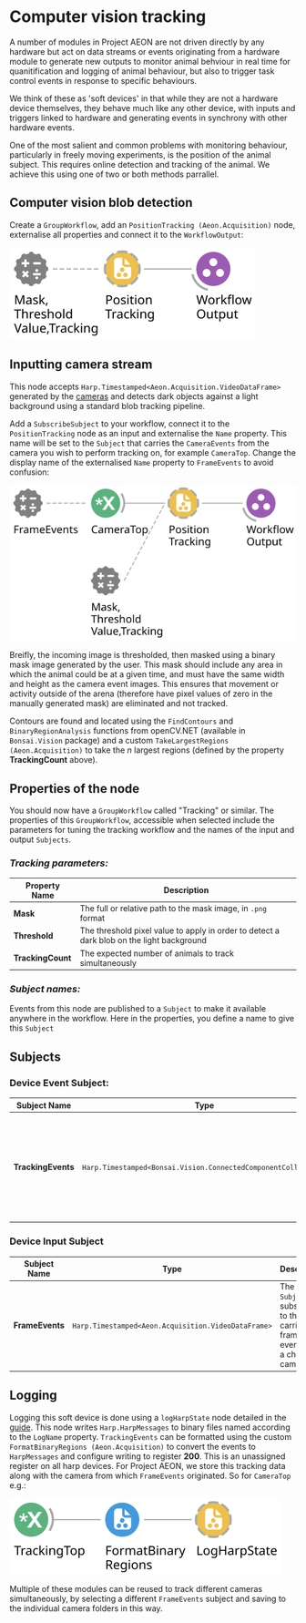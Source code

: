 # Computer vision tracking

A number of modules in Project AEON are not driven directly by any hardware but act on data streams or events originating from a hardware module to generate new outputs to monitor animal behviour in real time for quanitification and logging of animal behaviour, but also to trigger task control events in response to specific behaviours.

We think of these as 'soft devices' in that while they are not a hardware device themselves, they behave much like any other device, with inputs and triggers linked to hardware and generating events in synchrony with other hardware events.

One of the most salient and common problems with monitoring behaviour, particularly in freely moving experiments, is the position of the animal subject. This requires online detection and tracking of the animal. We achieve this using one of two or both methods parrallel.

## Computer vision blob detection

Create a `GroupWorkflow`, add an `PositionTracking (Aeon.Acquisition)` node, externalise all properties and connect it to the `WorkflowOutput`:

![Tracking1](./Workflows/Tracking1.svg)

## Inputting camera stream

This node accepts `Harp.Timestamped<Aeon.Acquisition.VideoDataFrame>` generated by the [cameras](../../HardwareDevices/Camera/camera.md) and detects dark objects against a light background using a standard blob tracking pipeline. 

Add a `SubscribeSubject` to your workflow, connect it to the `PositionTracking` node as an input and externalise the `Name` property. This name will be set to the `Subject` that carries the `CameraEvents` from the camera you wish to perform tracking on, for example `CameraTop`. Change the display name of the externalised `Name` property to `FrameEvents` to avoid confusion:

![Tracking1](./Workflows/Tracking2.svg)

Breifly, the incoming image is thresholded, then masked using a binary mask image generated by the user. This mask should include any area in which the animal could be at a given time, and must have the same width and height as the camera event images. This ensures that movement or activity outside of the arena (therefore have pixel values of zero in the manually generated mask) are eliminated and not tracked.

Contours are found and located using the `FindContours` and `BinaryRegionAnalysis` functions from openCV.NET (available in `Bonsai.Vision` package) and a custom `TakeLargestRegions (Aeon.Acquisition)` to take the *n* largest regions (defined by the property **TrackingCount** above). 

## **Properties of the node**

You should now have a `GroupWorkflow` called "Tracking" or similar. The properties of this `GroupWorkflow`, accessible when selected include the parameters for tuning the tracking workflow and the names of the input and output `Subjects`.

### ***Tracking parameters:***

| **Property Name**  | **Description**                                                                           |
|--------------------|-------------------------------------------------------------------------------------------|
| **Mask**           | The full or relative path to the mask image, in `.png` format    |
| **Threshold** | The threshold pixel value to apply in order to detect a dark blob on the light background |
| **TrackingCount** | The expected number of animals to track simultaneously |

### ***Subject names:***
Events from this node are published to a `Subject` to make it available anywhere in the workflow. Here in the properties, you define a name to give this `Subject` 

## **Subjects** 

### **Device Event Subject**:
| **Subject Name**  | **Type** | **Description**                                  |
|-------------------|----------|--------------------------------------------------|
| **TrackingEvents** | `Harp.Timestamped<Bonsai.Vision.ConnectedComponentCollection>` |The `Subject` to which tracking data will be published. This stream is also output directly by the node | 

### **Device Input Subject**

| **Subject Name**  | **Type** | **Description**                                  |
|-------------------|----------|--------------------------------------------------|
| **FrameEvents**   | `Harp.Timestamped<Aeon.Acquisition.VideoDataFrame>` | The `Subject` to subscribe to that carries frame events from a chosen camera | 

## Logging

Logging this soft device is done using a `logHarpState` node detailed in the [guide](../../Logging/LogHarpState.md). This node writes `Harp.HarpMessages` to binary files named according to the `LogName` property. `TrackingEvents` can be formatted using the custom `FormatBinaryRegions (Aeon.Acquisition)` to convert the events to `HarpMessages` and configure writing to register **200**. This is an unassigned register on all harp devices. For Project AEON, we store this tracking data along with the camera from which `FrameEvents` originated. So for `CameraTop` e.g.:

![logTracking](./Workflows/logTracking.svg)

Multiple of these modules can be reused to track different cameras simultaneously, by selecting a different `FrameEvents` subject and saving to the individual camera folders in this way.